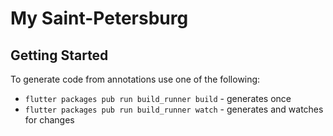 # My Saint-Petersburg

## Getting Started

To generate code from annotations use one of the following:

* `flutter packages pub run build_runner build` - generates once
* `flutter packages pub run build_runner watch` - generates and watches for changes
